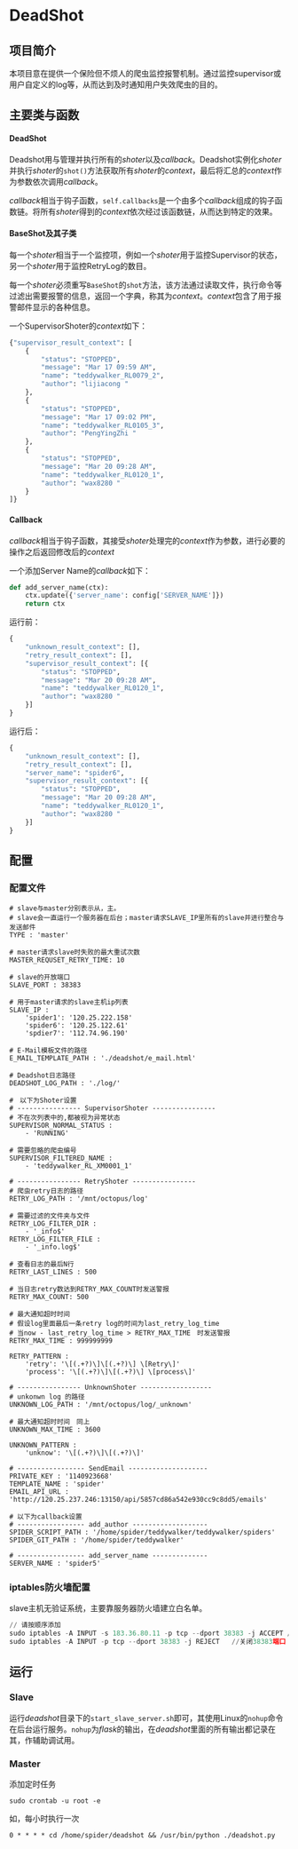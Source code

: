 # DeadShot

## 项目简介

本项目意在提供一个保险但不烦人的爬虫监控报警机制。通过监控supervisor或用户自定义的log等，从而达到及时通知用户失效爬虫的目的。

## 主要类与函数

#### DeadShot

Deadshot用与管理并执行所有的*shoter*以及*callback*。Deadshot实例化*shoter*并执行*shoter*的`shot()`方法获取所有*shoter*的*context*，最后将汇总的*context*作为参数依次调用*callback*。

*callback*相当于钩子函数，`self.callbacks`是一个由多个*callback*组成的钩子函数链。将所有*shoter*得到的*context*依次经过该函数链，从而达到特定的效果。



#### BaseShot及其子类

每一个*shoter*相当于一个监控项，例如一个*shoter*用于监控Supervisor的状态，另一个*shoter*用于监控RetryLog的数目。

每一个*shoter*必须重写`BaseShot`的`shot`方法，该方法通过读取文件，执行命令等过滤出需要报警的信息，返回一个字典，称其为*context*。*context*包含了用于报警邮件显示的各种信息。

一个SupervisorShoter的*context*如下：

```py
{"supervisor_result_context": [
    {
        "status": "STOPPED",
        "message": "Mar 17 09:59 AM",
        "name": "teddywalker_RL0079_2",
        "author": "lijiacong "
    },
    {
        "status": "STOPPED",
        "message": "Mar 17 09:02 PM",
        "name": "teddywalker_RL0105_3",
        "author": "PengYingZhi "
    },
    {
        "status": "STOPPED",
        "message": "Mar 20 09:28 AM",
        "name": "teddywalker_RL0120_1",
        "author": "wax8280 "
    }
]}
```



#### Callback

*callback*相当于钩子函数，其接受*shoter*处理完的*context*作为参数，进行必要的操作之后返回修改后的*context*

一个添加Server Name的*callback*如下：

```py
def add_server_name(ctx):
    ctx.update({'server_name': config['SERVER_NAME']})
    return ctx
```

运行前：

```py
{
    "unknown_result_context": [], 
    "retry_result_context": [], 
    "supervisor_result_context": [{
        "status": "STOPPED", 
        "message": "Mar 20 09:28 AM", 
        "name": "teddywalker_RL0120_1", 
        "author": "wax8280 "
    }]
}
```

运行后：

```py
{
    "unknown_result_context": [], 
    "retry_result_context": [], 
    "server_name": "spider6", 
    "supervisor_result_context": [{
        "status": "STOPPED", 
        "message": "Mar 20 09:28 AM", 
        "name": "teddywalker_RL0120_1", 
        "author": "wax8280 "
    }]
}
```



## 配置

### 配置文件

```
# slave与master分别表示从，主。
# slave会一直运行一个服务器在后台；master请求SLAVE_IP里所有的slave并进行整合与发送邮件
TYPE : 'master'

# master请求slave时失败的最大重试次数
MASTER_REQUSET_RETRY_TIME: 10

# slave的开放端口
SLAVE_PORT : 38383

# 用于master请求的slave主机ip列表
SLAVE_IP :
    'spider1': '120.25.222.158'
    'spider6': '120.25.122.61'
    'spdier7': '112.74.96.190'

# E-Mail模板文件的路径
E_MAIL_TEMPLATE_PATH : './deadshot/e_mail.html'

# Deadshot日志路径
DEADSHOT_LOG_PATH : './log/'

#　以下为Shoter设置
# ---------------- SupervisorShoter ----------------
# 不在次列表中的,都被视为异常状态
SUPERVISOR_NORMAL_STATUS :
    - 'RUNNING'

# 需要忽略的爬虫编号
SUPERVISOR_FILTERED_NAME :
    - 'teddywalker_RL_XM0001_1'

# ---------------- RetryShoter ----------------
# 爬虫retry日志的路径
RETRY_LOG_PATH : '/mnt/octopus/log'

# 需要过滤的文件夹与文件
RETRY_LOG_FILTER_DIR :
    - '_info$'
RETRY_LOG_FILTER_FILE :
    - '_info.log$'

# 查看日志的最后N行
RETRY_LAST_LINES : 500

# 当日志retry数达到RETRY_MAX_COUNT时发送警报
RETRY_MAX_COUNT: 500

# 最大通知超时时间
# 假设log里面最后一条retry log的时间为last_retry_log_time
# 当now - last_retry_log_time > RETRY_MAX_TIME　时发送警报
RETRY_MAX_TIME : 999999999

RETRY_PATTERN :
    'retry': '\[(.+?)\]\[(.+?)\] \[Retry\]'
    'process': '\[(.+?)\]\[(.+?)\] \[process\]'

# ---------------- UnknownShoter ------------------
# unkonwn log 的路径
UNKNOWN_LOG_PATH : '/mnt/octopus/log/_unknown'

# 最大通知超时时间　同上
UNKNOWN_MAX_TIME : 3600

UNKNOWN_PATTERN :
    'unknow': '\[(.+?)\]\[(.+?)\]'

# ----------------- SendEmail --------------------
PRIVATE_KEY : '1140923668'
TEMPLATE_NAME : 'spider'
EMAIL_API_URL : 'http://120.25.237.246:13150/api/5857cd86a542e930cc9c8dd5/emails'

# 以下为callback设置
# ----------------- add_author -------------------
SPIDER_SCRIPT_PATH : '/home/spider/teddywalker/teddywalker/spiders'
SPIDER_GIT_PATH : '/home/spider/teddywalker'

# ----------------- add_server_name --------------
SERVER_NAME : 'spider5'
```



### iptables防火墙配置

slave主机无验证系统，主要靠服务器防火墙建立白名单。

```py
// 请按顺序添加
sudo iptables -A INPUT -s 183.36.80.11 -p tcp --dport 38383 -j ACCEPT //添加master server为白名单
sudo iptables -A INPUT -p tcp --dport 38383 -j REJECT	//关闭38383端口
```



## 运行

### Slave

运行*deadshot*目录下的`start_slave_server.sh`即可，其使用Linux的`nohup`命令在后台运行服务。`nohup`为*flask*的输出，在*deadshot*里面的所有输出都记录在其，作辅助调试用。



### Master

添加定时任务

```
sudo crontab -u root -e
```

如，每小时执行一次

```
0 * * * * cd /home/spider/deadshot && /usr/bin/python ./deadshot.py
```

